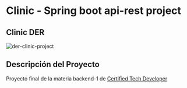 # Clinic - Spring boot api-rest project

## Clinic DER
![der-clinic-project](https://user-images.githubusercontent.com/93687744/176244763-cd9bd215-4a53-4018-9647-70a73caf1a3b.png)

## Descripción del Proyecto
Proyecto final de la materia backend-1 de [Certified Tech Developer](https://www.digitalhouse.com/ar/productos/programacion/certified-tech-developer)
